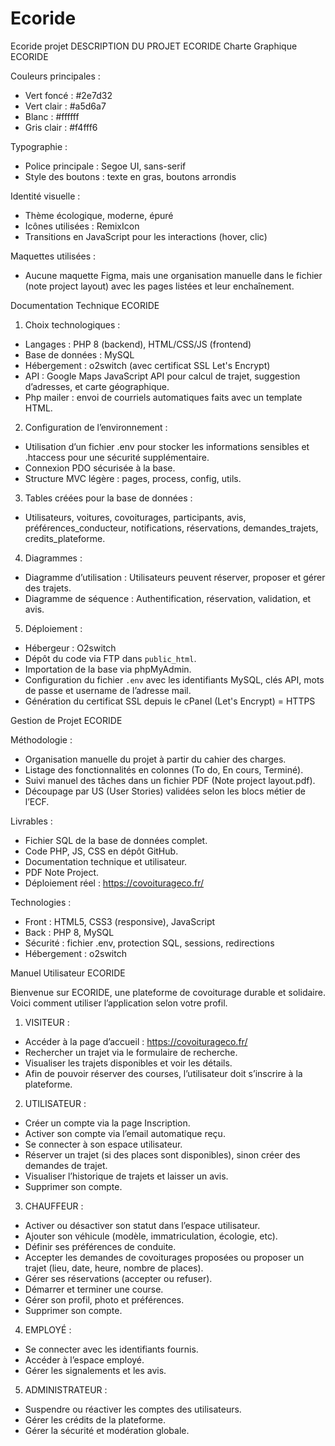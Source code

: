 # Ecoride
Ecoride projet 
DESCRIPTION DU PROJET ECORIDE
Charte Graphique ECORIDE

Couleurs principales :
- Vert foncé : #2e7d32
- Vert clair : #a5d6a7
- Blanc : #ffffff
- Gris clair : #f4fff6

Typographie :
- Police principale : Segoe UI, sans-serif
- Style des boutons : texte en gras, boutons arrondis

Identité visuelle :
- Thème écologique, moderne, épuré
- Icônes utilisées : RemixIcon
- Transitions en JavaScript pour les interactions (hover, clic)

Maquettes utilisées :
- Aucune maquette Figma, mais une organisation manuelle dans le fichier (note project layout) avec les pages listées et leur enchaînement.

Documentation Technique ECORIDE

1. Choix technologiques :
- Langages : PHP 8 (backend), HTML/CSS/JS (frontend)
- Base de données : MySQL
- Hébergement : o2switch (avec certificat SSL Let's Encrypt)
- API : Google Maps JavaScript API pour calcul de trajet, suggestion d’adresses, et carte géographique.
- Php mailer : envoi de courriels automatiques faits avec un template HTML.

2. Configuration de l’environnement :
- Utilisation d’un fichier .env pour stocker les informations sensibles et .htaccess pour une sécurité supplémentaire.
- Connexion PDO sécurisée à la base.
- Structure MVC légère : pages, process, config, utils.

3. Tables créées pour la base de données :
- Utilisateurs, voitures, covoiturages, participants, avis, préférences_conducteur, notifications, réservations, demandes_trajets, credits_plateforme.

4. Diagrammes :
- Diagramme d’utilisation : Utilisateurs peuvent réserver, proposer et gérer des trajets.
- Diagramme de séquence : Authentification, réservation, validation, et avis.

5. Déploiement :
- Hébergeur : O2switch
- Dépôt du code via FTP dans `public_html`.
- Importation de la base via phpMyAdmin.
- Configuration du fichier `.env` avec les identifiants MySQL, clés API, mots de passe et username de l’adresse mail.
- Génération du certificat SSL depuis le cPanel (Let's Encrypt) = HTTPS

Gestion de Projet ECORIDE

Méthodologie :
- Organisation manuelle du projet à partir du cahier des charges.
- Listage des fonctionnalités en colonnes (To do, En cours, Terminé).
- Suivi manuel des tâches dans un fichier PDF (Note project layout.pdf).
- Découpage par US (User Stories) validées selon les blocs métier de l’ECF.

Livrables :
- Fichier SQL de la base de données complet.
- Code PHP, JS, CSS en dépôt GitHub.
- Documentation technique et utilisateur.
- PDF Note Project.
- Déploiement réel : https://covoiturageco.fr/

Technologies :
- Front : HTML5, CSS3 (responsive), JavaScript
- Back : PHP 8, MySQL
- Sécurité : fichier .env, protection SQL, sessions, redirections
- Hébergement : o2switch

Manuel Utilisateur ECORIDE

Bienvenue sur ECORIDE, une plateforme de covoiturage durable et solidaire.
Voici comment utiliser l’application selon votre profil.

1. VISITEUR :
- Accéder à la page d’accueil : https://covoiturageco.fr/
- Rechercher un trajet via le formulaire de recherche.
- Visualiser les trajets disponibles et voir les détails.
- Afin de pouvoir réserver des courses, l’utilisateur doit s’inscrire à la plateforme.

2. UTILISATEUR :
- Créer un compte via la page Inscription.
- Activer son compte via l’email automatique reçu.
- Se connecter à son espace utilisateur.
- Réserver un trajet (si des places sont disponibles), sinon créer des demandes de trajet.
- Visualiser l’historique de trajets et laisser un avis.
- Supprimer son compte.

3. CHAUFFEUR :
- Activer ou désactiver son statut dans l’espace utilisateur.
- Ajouter son véhicule (modèle, immatriculation, écologie, etc).
- Définir ses préférences de conduite.
- Accepter les demandes de covoiturages proposées ou proposer un trajet (lieu, date, heure, nombre de places).
- Gérer ses réservations (accepter ou refuser).
- Démarrer et terminer une course.
- Gérer son profil, photo et préférences.
- Supprimer son compte.

4. EMPLOYÉ :
- Se connecter avec les identifiants fournis.
- Accéder à l’espace employé.
- Gérer les signalements et les avis.

5. ADMINISTRATEUR :
- Suspendre ou réactiver les comptes des utilisateurs.
- Gérer les crédits de la plateforme.
- Gérer la sécurité et modération globale.

